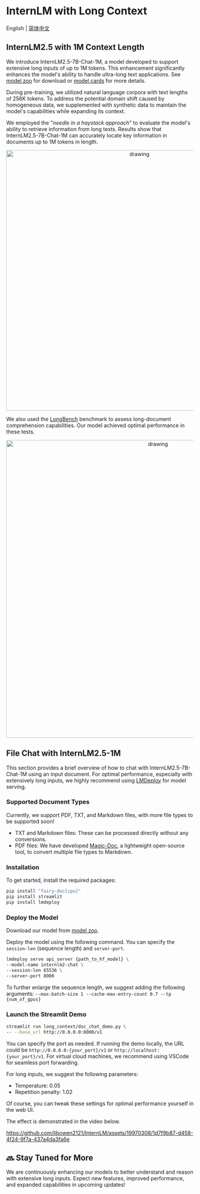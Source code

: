 # InternLM with Long Context

English | [简体中文](./README_zh-CN.md)

## InternLM2.5 with 1M Context Length

We introduce InternLM2.5-7B-Chat-1M, a model developed to support extensive long inputs of up to 1M tokens.
This enhancement significantly enhances the model's ability to handle ultra-long text applications. See [model zoo](../README.md#model-zoo) for download or [model cards](../model_cards/) for more details.

During pre-training, we utilized natural language corpora with text lengths of 256K tokens. To address the potential domain shift caused by homogeneous data, we supplemented with synthetic data to maintain the model's capabilities while expanding its context.

We employed the "*needle in a haystack approach*" to evaluate the model's ability to retrieve information from long texts. Results show that InternLM2.5-7B-Chat-1M can accurately locate key information in documents up to 1M tokens in length.

<p align="center">
<img src="https://github.com/libowen2121/InternLM/assets/19970308/2ce3745f-26f5-4a39-bdcd-2075790d7b1d" alt="drawing" width="700"/>
</p>

We also used the [LongBench](https://github.com/THUDM/LongBench) benchmark to assess long-document comprehension capabilities. Our model achieved optimal performance in these tests.

<p align="center">
<img src="https://github.com/libowen2121/InternLM/assets/19970308/1e8f7da8-8193-4def-8b06-0550bab6a12f" alt="drawing" width="800"/>
</p>

## File Chat with InternLM2.5-1M

This section provides a brief overview of how to chat with InternLM2.5-7B-Chat-1M using an input document. For optimal performance, especially with extensively long inputs, we highly recommend using [LMDeploy](https://github.com/InternLM/LMDeploy) for model serving.

### Supported Document Types

Currently, we support PDF, TXT, and Markdown files, with more file types to be supported soon!

- TXT and Markdown files: These can be processed directly without any conversions.
- PDF files: We have developed [Magic-Doc](https://github.com/magicpdf/Magic-Doc), a lightweight open-source tool, to convert multiple file types to Markdown.

### Installation

To get started, install the required packages:

```bash
pip install "fairy-doc[cpu]"
pip install streamlit
pip install lmdeploy
```

### Deploy the Model

Download our model from [model zoo](../README.md#model-zoo).

Deploy the model using the following command. You can specify the `session-len` (sequence length) and `server-port`.

```bash
lmdeploy serve api_server {path_to_hf_model} \
--model-name internlm2-chat \
--session-len 65536 \
--server-port 8000
```

To further enlarge the sequence length, we suggest adding the following arguments:
`--max-batch-size 1 --cache-max-entry-count 0.7 --tp {num_of_gpus}`

### Launch the Streamlit Demo

```bash
streamlit run long_context/doc_chat_demo.py \
-- --base_url http://0.0.0.0:8000/v1
```

You can specify the port as needed. If running the demo locally, the URL could be `http://0.0.0.0:{your_port}/v1` or `http://localhost:{your_port}/v1`. For virtual cloud machines, we recommend using VSCode for seamless port forwarding.

For long inputs, we suggest the following parameters:

- Temperature: 0.05
- Repetition penalty: 1.02

Of course, you can tweak these settings for optimal performance yourself in the web UI.

The effect is demonstrated in the video below.

https://github.com/libowen2121/InternLM/assets/19970308/1d7f9b87-d458-4f24-9f7a-437a4da3fa6e

## 🔜 Stay Tuned for More

We are continuously enhancing our models to better understand and reason with extensive long inputs. Expect new features, improved performance, and expanded capabilities in upcoming updates!

